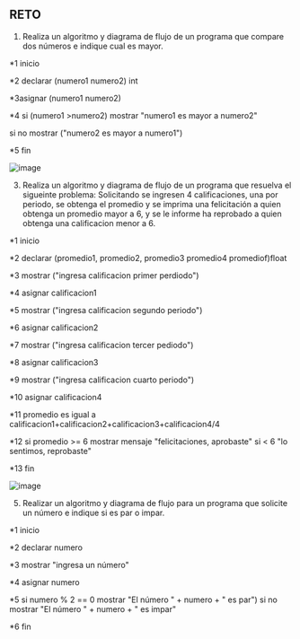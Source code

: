 ## RETO
1. Realiza un algoritmo y diagrama de flujo de un programa que compare dos números e indique cual es mayor.

*1 inicio

*2 declarar (numero1 numero2) int

*3asignar (numero1 numero2)

*4 si (numero1 >numero2) mostrar "numero1 es mayor a numero2"

si no mostrar ("numero2 es mayor a numero1")

*5 fin

![image](https://user-images.githubusercontent.com/101203615/158848980-11e701ce-d343-4505-93b3-bf5b91c41ecf.png)


3. Realiza un algoritmo y diagrama de flujo de un programa que resuelva el sigueinte problema: Solicitando se ingresen 4 calificaciones, una por periodo, se obtenga el promedio y se imprima una felicitación a quien obtenga un promedio mayor a 6, y se le informe ha reprobado a quien obtenga una calificacion menor a 6.

*1 inicio

*2 declarar (promedio1, promedio2, promedio3 promedio4 promediof)float

*3 mostrar ("ingresa calificacion primer perdiodo")

*4 asignar calificacion1

*5 mostrar ("ingresa calificacion segundo periodo")

*6 asignar calificacion2

*7  mostrar ("ingresa calificacion tercer pediodo")

*8 asignar calificacion3

*9 mostrar ("ingresa calificacion cuarto periodo")

*10 asignar calificacion4

*11 promedio es igual a calificacion1+calificacion2+calificacion3+calificacion4/4

*12 si promedio >= 6 mostrar mensaje "felicitaciones, aprobaste"
si < 6 "lo sentimos, reprobaste"

*13 fin

![image](https://user-images.githubusercontent.com/101203615/160077522-c3119816-fd78-4f42-b1d7-e0e9c86e4ca2.png)


5. Realizar un algoritmo y diagrama de flujo para un programa que solicite un número e indique si es par o impar.

*1 inicio

*2 declarar numero

*3 mostrar "ingresa un número"

*4 asignar numero

*5 si numero % 2 == 0 mostrar "El número " + numero + " es par") si no mostrar "El número " + numero + " es impar" 

*6 fin
